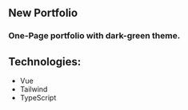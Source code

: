 ## New Portfolio
### One-Page portfolio with dark-green theme.

## Technologies:
- Vue
- Tailwind
- TypeScript

